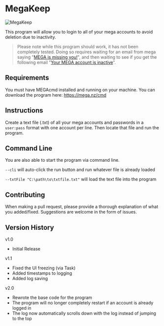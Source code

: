 MegaKeep
========

![MegaKeep](https://i.imgur.com/43lLYFx.png)

This program will allow you to login to all of your mega accounts to avoid deletion due to inactivity.

> Please note while this program should work, it has not been completely tested. Doing so requires waiting for an email from mega saying "[MEGA is missing you!](https://i.imgur.com/OIY3RQq.png)", and then waiting to see if you get the following email "[Your MEGA account is inactive](https://i.imgur.com/quT4Rmk.png)".

## Requirements

You must have MEGAcmd installed and running on your machine. You can download the program here: https://mega.nz/cmd

## Instructions

Create a text file (.txt) of all your mega accounts and passwords in a `user:pass` format with one account per line. Then locate that file and run the program.

## Command Line

You are also able to start the program via command line.

`--cli` will auto-click the run button and run whatever file is already loaded

`--txtFile "C:\path\to\txtfile.txt"` will load the text file into the program

## Contributing

When making a pull request, please provide a thorough explanation of what you added/fixed. Suggestions are welcome in the form of issues.

## Version History

v1.0

- Initial Release

v1.1

- Fixed the UI freezing (via Task)
- Added timestamps to logging
- Added log saving

v2.0

- Rewrote the base code for the program
- The program will no longer completely restart if an account is already logged in
- The log now automatically scrolls down with the log instead of jumping to the top
